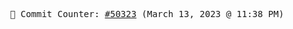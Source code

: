 <p align="center">
    <samp>
        📮 Commit Counter: <a href="https://github.com/Javascript-void0/Javascript-void0/commits/main">#50323</a> (March 13, 2023 @ 11:38 PM)
    </samp>
</p>